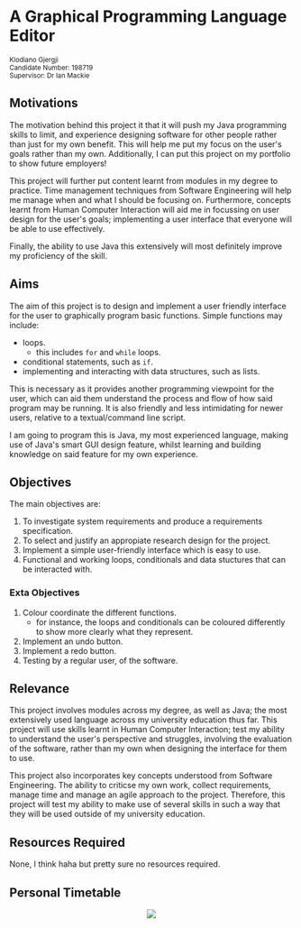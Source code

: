 # A Graphical Programming Language Editor

<sup>Klodiano Gjergji</sup> <br>
<sup>Candidate Number: 198719</sup> <br>
<sup>Supervisor: Dr Ian Mackie</sup>

## Motivations
The motivation behind this project it that it will push my Java programming skills to limit, and experience designing software for other people rather than just for my own benefit. This will help me put my focus on the user's goals rather than my own. Additionally, I can put this project on my portfolio to show future employers!

This project will further put content learnt from modules in my degree to practice. Time management techniques from Software Engineering will help me manage when and what I should be focusing on. Furthermore, concepts learnt from Human Computer Interaction will aid me in focussing on user design for the user's goals; implementing a user interface that everyone will be able to use effectively.

Finally, the ability to use Java this extensively will most definitely improve my proficiency of the skill.

## Aims
The aim of this project is to design and implement a user friendly interface for the user to graphically program basic functions. Simple functions may include:
- loops.
  - this includes <code>for</code> and <code>while</code> loops.
- conditional statements, such as <code>if</code>.
- implementing and interacting with data structures, such as lists.

This is necessary as it provides another programming viewpoint for the user, which can aid them understand the process and flow of how said program may be running. It is also friendly and less intimidating for newer users, relative to a textual/command line script.

I am going to program this is Java, my most experienced language, making use of Java's smart GUI design feature, whilst learning and building knowledge on said feature for my own experience.

## Objectives

The main objectives are:

1. To investigate system requirements and produce a requirements specification.
2. To select and justify an appropiate research design for the project.
3. Implement a simple user-friendly interface which is easy to use.
4. Functional and working loops, conditionals and data stuctures that can be interacted with.

### Exta Objectives
1. Colour coordinate the different functions.
   - for instance, the loops and conditionals can be coloured differently to show more clearly what they represent.
2. Implement an undo button.
3. Implement a redo button.
4. Testing by a regular user, of the software.

## Relevance

This project involves modules across my degree, as well as Java; the most extensively used language across my university education thus far. This project will use skills learnt in Human Computer Interaction; test my ability to understand the user's perspective and struggles, involving the evaluation of the software, rather than my own when designing the interface for them to use.

This project also incorporates key concepts understood from Software Engineering. The ability to criticse my own work, collect requirements, manage time and manage an agile approach to the project. Therefore, this project will test my ability to make use of several skills in such a way that they will be used outside of my university education.

## Resources Required

None, I think haha but pretty sure no resources required.

## Personal Timetable

<center>

<img src="https://i.gyazo.com/4fad9900f87b226ee8494f0e7b10be42.png">

</center>